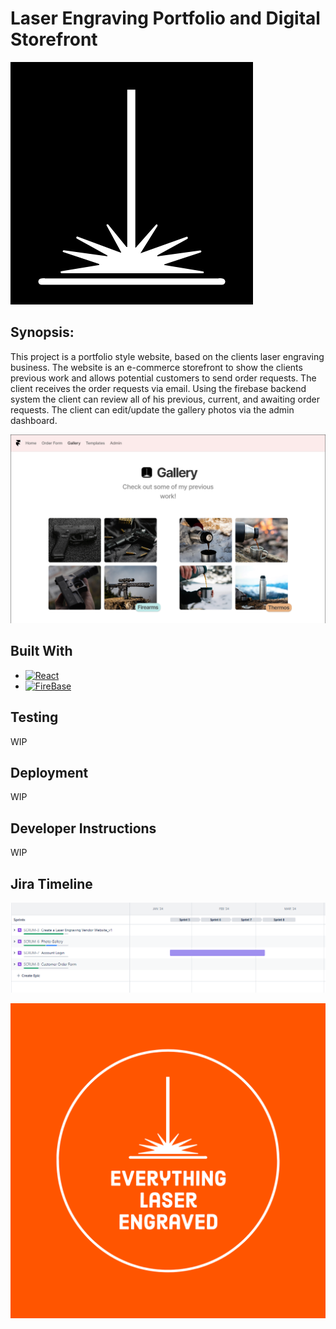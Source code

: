 [React.js]: https://img.shields.io/badge/React-20232A?style=for-the-badge&logo=react&logoColor=61DAFB
[React-url]: https://reactjs.org/
[Firebase.js]: https://img.shields.io/badge/Firebase-purple
[Firebase-url]: https://firebase.google.com/

[ELE-logo]: Images/Everything_Laser_Engraved_icon.png
[ELE-logowhiteorange]: Images/Everything_Laser_Engraved-logos_whiteorange.png
[gallery-prototype]: Images/Gallery%20Prototype.PNG
[Jira-Timeline]: Images/Jira%20Timeline.PNG

# Laser Engraving Portfolio and Digital Storefront

[![Logo][ELE-logo]](https://example.com)

## Synopsis:
This project is a portfolio style website, based on the clients laser engraving business. The
website is an e-commerce storefront to show the clients previous work and allows potential
customers to send order requests. The client receives the order requests via email. Using the firebase backend system 
the client can review all of his previous, current, and awaiting order requests. The client can edit/update the gallery 
photos via the admin dashboard.

[![Logo][gallery-prototype]](https://example.com)

## Built With
* [![React][React.js]][React-url]
* [![FireBase][Firebase.js]][Firebase-url]

## Testing
WIP

## Deployment
WIP

## Developer Instructions
WIP

## Jira Timeline
[![Logo][Jira-Timeline]](https://cyberknights8.atlassian.net/jira/software/projects/SCRUM/boards/1/timeline?timeline=MONTHS)

[![Logo][ELE-logowhiteorange]](https://example.com)

